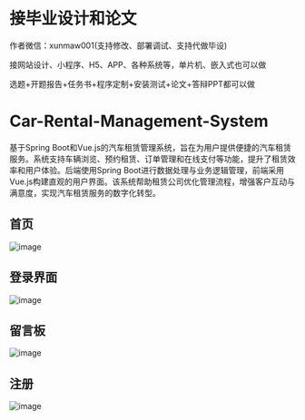 # 接毕业设计和论文
作者微信：xunmaw001(支持修改、部署调试、支持代做毕设)

接网站设计、小程序、H5、APP、各种系统等，单片机、嵌入式也可以做

选题+开题报告+任务书+程序定制+安装测试+论文+答辩PPT都可以做
# Car-Rental-Management-System
基于Spring Boot和Vue.js的汽车租赁管理系统，旨在为用户提供便捷的汽车租赁服务。系统支持车辆浏览、预约租赁、订单管理和在线支付等功能，提升了租赁效率和用户体验。后端使用Spring Boot进行数据处理与业务逻辑管理，前端采用Vue.js构建直观的用户界面。该系统帮助租赁公司优化管理流程，增强客户互动与满意度，实现汽车租赁服务的数字化转型。
## 首页
![image](https://github.com/user-attachments/assets/e6ca1bee-fcfa-4d9f-8b10-4303e178faf4)
## 登录界面
![image](https://github.com/user-attachments/assets/ef245864-3e4d-41ef-8b14-d6751ea0572b)
## 留言板
![image](https://github.com/user-attachments/assets/c8079309-1ee2-4097-b42a-16166eeac60b)
## 注册
![image](https://github.com/user-attachments/assets/87d454de-ffa8-4d23-95d8-8c6d45655c72)
